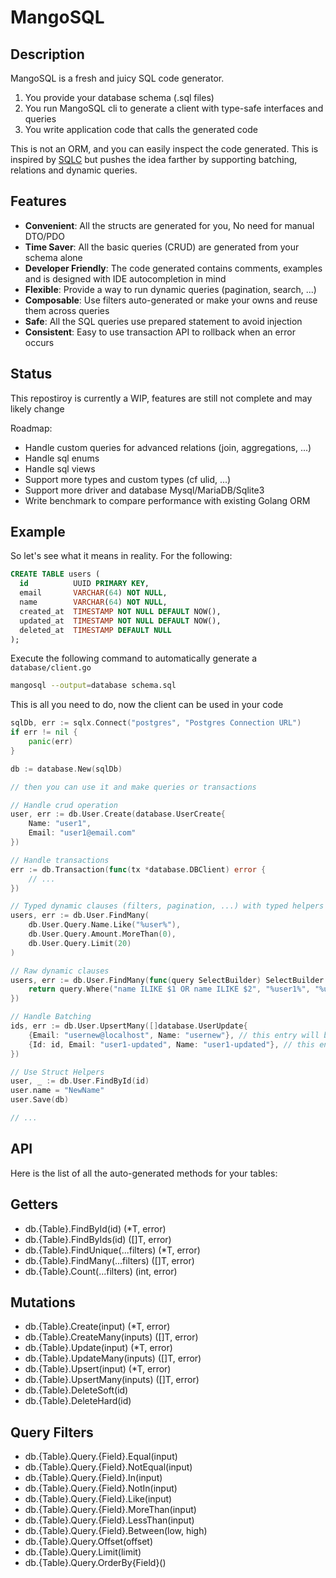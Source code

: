 # MangoSQL

## Description

MangoSQL is a fresh and juicy SQL code generator.

1. You provide your database schema (.sql files)
2. You run MangoSQL cli to generate a client with type-safe interfaces and queries
3. You write application code that calls the generated code

This is not an ORM, and you can easily inspect the code generated.
This is inspired by [SQLC](https://github.com/sqlc-dev/sqlc) but pushes the idea farther by supporting batching, relations and dynamic queries.

## Features

* **Convenient**: All the structs are generated for you, No need for manual DTO/PDO
* **Time Saver**: All the basic queries (CRUD) are generated from your schema alone
* **Developer Friendly**: The code generated contains comments, examples and is designed with IDE autocompletion in mind 
* **Flexible**: Provide a way to run dynamic queries (pagination, search, ...)
* **Composable**: Use filters auto-generated or make your owns and reuse them across queries
* **Safe**: All the SQL queries use prepared statement to avoid injection
* **Consistent**: Easy to use transaction API to rollback when an error occurs

## Status

This repostiroy is currently a WIP, features are still not complete and may likely change

Roadmap:
* Handle custom queries for advanced relations (join, aggregations, ...)
* Handle sql enums
* Handle sql views
* Support more types and custom types (cf ulid, ...)
* Support more driver and database Mysql/MariaDB/Sqlite3
* Write benchmark to compare performance with existing Golang ORM

## Example 

So let's see what it means in reality. For the following:
```sql
CREATE TABLE users (
  id          UUID PRIMARY KEY,
  email       VARCHAR(64) NOT NULL,
  name        VARCHAR(64) NOT NULL,
  created_at  TIMESTAMP NOT NULL DEFAULT NOW(),
  updated_at  TIMESTAMP NOT NULL DEFAULT NOW(),
  deleted_at  TIMESTAMP DEFAULT NULL
);
```

Execute the following command to automatically generate a `database/client.go`
```sh
mangosql --output=database schema.sql
```

This is all you need to do, now the client can be used in your code
```go
sqlDb, err := sqlx.Connect("postgres", "Postgres Connection URL")
if err != nil {
    panic(err)
}

db := database.New(sqlDb)

// then you can use it and make queries or transactions

// Handle crud operation
user, err := db.User.Create(database.UserCreate{
    Name: "user1",
    Email: "user1@email.com"
})

// Handle transactions
err := db.Transaction(func(tx *database.DBClient) error {
    // ...
})

// Typed dynamic clauses (filters, pagination, ...) with typed helpers
users, err := db.User.FindMany(
    db.User.Query.Name.Like("%user%"),
    db.User.Query.Amount.MoreThan(0),
    db.User.Query.Limit(20)
)

// Raw dynamic clauses
users, err := db.User.FindMany(func(query SelectBuilder) SelectBuilder {
	return query.Where("name ILIKE $1 OR name ILIKE $2", "%user1%", "%user2%")
})

// Handle Batching
ids, err := db.User.UpsertMany([]database.UserUpdate{
    {Email: "usernew@localhost", Name: "usernew"}, // this entry will be inserted
    {Id: id, Email: "user1-updated", Name: "user1-updated"}, // this entry will be updated
})

// Use Struct Helpers
user, _ := db.User.FindById(id)
user.name = "NewName"
user.Save(db)

// ...

```

## API

Here is the list of all the auto-generated methods for your tables:

## Getters
* db.{Table}.FindById(id)  (*T, error)
* db.{Table}.FindByIds(id) ([]T, error)
* db.{Table}.FindUnique(...filters) (*T, error)
* db.{Table}.FindMany(...filters) ([]T, error)
* db.{Table}.Count(...filters) (int, error)

## Mutations
* db.{Table}.Create(input) (*T, error)
* db.{Table}.CreateMany(inputs) ([]T, error)
* db.{Table}.Update(input) (*T, error)
* db.{Table}.UpdateMany(inputs) ([]T, error)
* db.{Table}.Upsert(input) (*T, error)
* db.{Table}.UpsertMany(inputs) ([]T, error)
* db.{Table}.DeleteSoft(id)
* db.{Table}.DeleteHard(id)

## Query Filters
* db.{Table}.Query.{Field}.Equal(input)
* db.{Table}.Query.{Field}.NotEqual(input)
* db.{Table}.Query.{Field}.In(input)
* db.{Table}.Query.{Field}.NotIn(input)
* db.{Table}.Query.{Field}.Like(input)
* db.{Table}.Query.{Field}.MoreThan(input)
* db.{Table}.Query.{Field}.LessThan(input)
* db.{Table}.Query.{Field}.Between(low, high)
* db.{Table}.Query.Offset(offset)
* db.{Table}.Query.Limit(limit)
* db.{Table}.Query.OrderBy{Field}()
